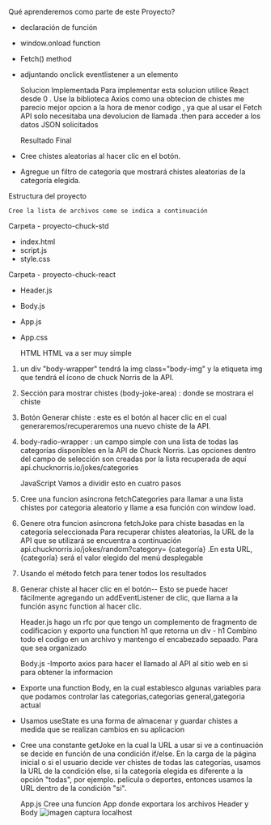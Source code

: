   Qué aprenderemos como parte de este Proyecto?

- declaración de función
- window.onload function
- Fetch() method
- adjuntando onclick eventlistener a un elemento

   Solucion Implementada
Para implementar esta solucion utilice React desde 0 . 
Use la biblioteca Axios como una obtecion de chistes me parecio mejor opcion a la hora de menor codigo ,
ya que al usar el Fetch API solo necesitaba una devolucion de llamada .then para acceder a los datos JSON solicitados 

   Resultado Final

- Cree chistes aleatorias al hacer clic en el botón.  
- Agregue un filtro de categoría que mostrará chistes aleatorias de la categoría elegida.


Estructura del proyecto

    Cree la lista de archivos como se indica a continuación
Carpeta - proyecto-chuck-std
- index.html
- script.js
- style.css 

Carpeta - proyecto-chuck-react
- Header.js
- Body.js
- App.js
- App.css



     HTML
HTML va a ser muy simple
1. un div "body-wrapper" tendrá la img class="body-img" y la etiqueta img que tendrá el ícono de chuck Norris de la API.
2. Sección para mostrar chistes  (body-joke-area) :  donde se mostrara el chiste 
2. Botón Generar chiste : este es el botón al hacer clic en el cual generaremos/recuperaremos una nuevo chiste de la API.
3. body-radio-wrapper : un campo simple con una lista de todas las categorías disponibles en la API de Chuck Norris.
 Las opciones dentro del campo de selección son creadas por la lista recuperada de aquí  api.chucknorris.io/jokes/categories

    JavaScript
Vamos a dividir esto en cuatro pasos
1. Cree una funcion asincrona fetchCategories para llamar a una lista chistes por categoria aleatorio y llame a esa función con window load.
2. Genere otra funcion asincrona fetchJoke para chiste basadas en la categoría seleccionada
Para recuperar chistes aleatorias, la URL de la API que se utilizará se encuentra a continuación
api.chucknorris.io/jokes/random?category= {categoría} .En esta URL, {categoría} será el valor elegido del menú desplegable
3. Usando el método  fetch para tener todos los resultados
4. Generar chiste al hacer clic en el botón--
Esto se puede hacer fácilmente agregando un addEventListener de clic, que llama a la función async function al hacer clic.
 
    Header.js
hago un rfc por que tengo un complemento de fragmento de codificacion y exporto una function h1 que retorna un div - h1
Combino todo el codigo en un archivo y mantengo el encabezado sepaado.
Para que sea organizado

    Body.js
-Importo axios para hacer el llamado al API al sitio web en si para obtener la informacion
- Exporte una function Body, en la cual establesco algunas variables para que podamos controlar las categorias,categorias general,gategoria actual
- Usamos useState es una forma de almacenar y guardar chistes a medida que se realizan cambios en su aplicacion
- Cree una constante getJoke en la cual la URL a usar si ve a continuación se decide en función de una condición if/else.
En la carga de la página inicial o si el usuario decide ver chistes de todas las categorías, usamos la URL de la condición else, 
si la categoría elegida es diferente a la opción "todas", por ejemplo. 
película o deportes, entonces usamos la URL dentro de la condición "si".

    App.js
Cree una funcion App donde exportara los archivos Header y Body
 ![imagen captura localhost](https://user-images.githubusercontent.com/99770150/197676159-1919ab76-a783-4d36-932b-17fe026f7010.png)


